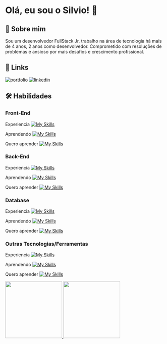
# Olá, eu sou o Silvio! 👋


## 🚀 Sobre mim
Sou um desenvolvedor FullStack Jr. trabalho na área de tecnologia há mais de 4 anos, 2 anos como desenvolvedor. Comprometido com resoluções de problemas e ansioso por mais desafios e crescimento profissional.


## 🔗 Links
[![portfolio](https://img.shields.io/badge/my_portfolio-000?style=for-the-badge&logo=ko-fi&logoColor=white)](https://main--sensational-vacherin-961c95.netlify.app/)
[![linkedin](https://img.shields.io/badge/linkedin-0A66C2?style=for-the-badge&logo=linkedin&logoColor=white)](https://www.linkedin.com/in/silviocesarjr/)



## 🛠 Habilidades
### Front-End

Experiencia
[![My Skills](https://skillicons.dev/icons?i=html,css,styledcomponents,js,react)](https://skillicons.dev)

Aprendendo
[![My Skills](https://skillicons.dev/icons?i=tailwind,typescript)](https://skillicons.dev)

Quero aprender
[![My Skills](https://skillicons.dev/icons?i=nextjs)](https://skillicons.dev)


### Back-End

Experiencia
[![My Skills](https://skillicons.dev/icons?i=nodejs,express,python,flask)](https://skillicons.dev)

Aprendendo
[![My Skills](https://skillicons.dev/icons?i=go)](https://skillicons.dev)

Quero aprender
[![My Skills](https://skillicons.dev/icons?i=nestjs,django,ruby)](https://skillicons.dev)

### Database

Experiencia
[![My Skills](https://skillicons.dev/icons?i=mysql,sqlite)](https://skillicons.dev)

Aprendendo
[![My Skills](https://skillicons.dev/icons?i=mongodb)](https://skillicons.dev)

Quero aprender
[![My Skills](https://skillicons.dev/icons?i=redis)](https://skillicons.dev)

### Outras Tecnologias/Ferramentas

Experiencia
[![My Skills](https://skillicons.dev/icons?i=git,github)](https://skillicons.dev)

Aprendendo
[![My Skills](https://skillicons.dev/icons?i=docker)](https://skillicons.dev)

Quero aprender
[![My Skills](https://skillicons.dev/icons?i=aws,gcp,jenkins,kubernetes)](https://skillicons.dev)

<div>
<a href="https://github.com/kenaioz">
<img loading="lazy" height="180em" src="https://github-readme-stats.vercel.app/api/top-langs/?username=kenaioz&layout=compact&langs_count=7&theme=dracula"/>
<img loading="lazy" height="180em" src="https://github-readme-stats.vercel.app/api?username=kenaioz&theme=dracula&show_icons=true"/>
</div>
